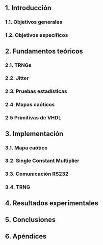   
## 1. Introducción
### 1.1. Objetivos generales
### 1.2. Objetivos específicos

## 2. Fundamentos teóricos
### 2.1. TRNGs
### 2.2. Jitter
### 2.3. Pruebas estadísticas
### 2.4. Mapas caóticos
### 2.5 Primitivas de VHDL

## 3. Implementación
### 3.1. Mapa caótico
### 3.2. Single Constant Multiplier
### 3.3. Comunicación RS232
### 3.4. TRNG

## 4. Resultados experimentales

## 5. Conclusiones
## 6. Apéndices

